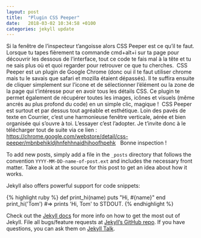 ```yaml
---
layout: post
title:  "Plugin CSS Peeper"
date:   2018-03-02 10:34:58 +0100
categories: jekyll update
---
```

Si la fenêtre de l’inspecteur t’angoisse alors CSS Peeper est ce qu’il te faut. Lorsque tu tapes fièrement ta commande cmd+alt+i sur ta page pour découvrir les dessous de l’interface, tout ce code te fais mal à la tête et tu ne sais plus où et quoi regarder pour retrouver ce que tu cherches.  CSS Peeper est un plugin de Google Chrome (donc oui il te faut utiliser chrome mais tu le savais que safari et mozilla étaient dépassés). Il te suffira ensuite de cliquer simplement sur l’icone et de sélectionner l’élément ou la zone de la page qui t’intéresse pour en avoir tous les détails CSS. Ce plugin te permet également de récupérer toutes les images, icônes et visuels (même ancrés au plus profond du code) en un simple clic, magique !  CSS Peeper est surtout et par dessus tout agréable et esthétique. Loin des pavés de texte en Courrier, c’est une harmonieuse fenêtre verticale, aérée et bien organisée qui s’ouvre à toi. L’essayer c’est l’adopter.  Je t’invite donc à le télécharger tout de suite via ce lien : 
https://chrome.google.com/webstore/detail/css-peeper/mbnbehikldjhnfehhnaidhjhoofhpehk
  Bonne inspection !


To add new posts, simply add a file in the `_posts` directory that follows the convention `YYYY-MM-DD-name-of-post.ext` and includes the necessary front matter. Take a look at the source for this post to get an idea about how it works.

Jekyll also offers powerful support for code snippets:

{% highlight ruby %}
def print_hi(name)
  puts "Hi, #{name}"
end
print_hi('Tom')
#=> prints 'Hi, Tom' to STDOUT.
{% endhighlight %}

Check out the [Jekyll docs][jekyll-docs] for more info on how to get the most out of Jekyll. File all bugs/feature requests at [Jekyll’s GitHub repo][jekyll-gh]. If you have questions, you can ask them on [Jekyll Talk][jekyll-talk].

[jekyll-docs]: https://jekyllrb.com/docs/home
[jekyll-gh]:   https://github.com/jekyll/jekyll
[jekyll-talk]: https://talk.jekyllrb.com/
